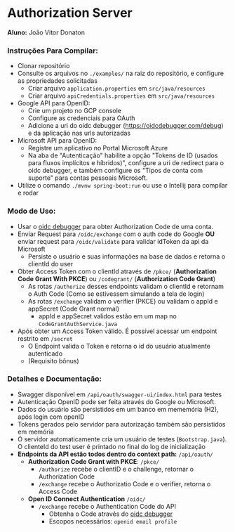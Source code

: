 # Authorization Server

<b>Aluno:</b> João Vitor Donaton <br>

### **Instruções Para Compilar:**
- Clonar repositório
- Consulte os arquivos no ```./examples/``` na raiz do repositório, e configure as propriedades solicitadas
  - Criar arquivo ```application.properties``` em ```src/java/resources```
  - Criar arquivo ```apiCredentials.properties``` em ```src/java/resources```
- Google API para OpenID:
  - Crie um projeto no GCP console
  - Configure as credenciais para OAuth
  - Adicione a uri do oidc debugger (https://oidcdebugger.com/debug) e da aplicação nas urls autorizadas
- Microsoft API para OpenID:
  - Registre um aplicativo no Portal Microsoft Azure
  - Na aba de "Autenticação" habilite a opção "Tokens de ID (usados para fluxos implícitos e híbridos)", configure a uri de redirect para o oidc debugger, e também configure os "Tipos de conta com suporte" para contas pessoais Microsoft.
- Utilize o comando ```./mvnw spring-boot:run``` ou use o Intellij para compilar e rodar

### Modo de Uso:
- Usar o [oidc debugger](https://oidcdebugger.com/debug) para obter Authorization Code de uma conta.
- Enviar Request para ```/oidc/exchange``` com o auth code do Google **OU** enviar request para ```/oidc/validate``` para validar idToken da api da Microsoft
  - Persiste o usuário e suas informações na base de dados e retorna o clientId do user
- Obter Access Token com o clientId através de ```/pkce/``` (**Authorization Code Grant With PKCE**) ou ```/codegrant/``` (**Authorization Code Grant**)
  - As rotas ```/authorize``` desses endpoints validam o clientId e retornam o Auth Code (Como se estivessem simulando a tela de login)
  - As rotas ```/exchange``` validam o verifier (PKCE) ou validam o appId e appSecret (Code Grant normal)
    - appId e appSecret validos estão em um map no ```CodeGrantAuthService.java```
- Após obter um Access Token válido. É possível acessar um endpoint restrito em ```/secret```
  - O Endpoint valida o Token e retorna o id do usuário atualmente autenticado
  - (Requisito bônus)

### **Detalhes e Documentação:**
- Swagger disponível em ```/api/oauth/swagger-ui/index.html``` para testes
- Autenticação OpenID pode ser feita através do Google ou Microsoft.
- Dados do usuário são persistidos em um banco em mememória (H2), após login com openID
- Tokens gerados pelo servidor para autorização também são persistidos em memória
- O servidor automaticamente cria um usuário de testes (```Bootstrap.java```). O clienteId do test user é printado no final do log de inicialização
- **Endpoints da API estão todos dentro do context path:** ```/api/oauth/```
  - **Authorization Code Grant with PKCE**: ```/pkce/```
    - ```/authorize``` recebe o clientID e o challenge, retornar o Authorization Code
    - ```/exchange``` recebe o Authorizatio Code e o verifier, retorna o Access Code
  - **Open ID Connect Authentication** ```/oidc/```
    - ```/exchange``` recebe o Authentication Code do API
      - Obtenha o Code através do [oidc debugger](https://oidcdebugger.com/debug)
      - Escopos necessários: ```openid email profile```
